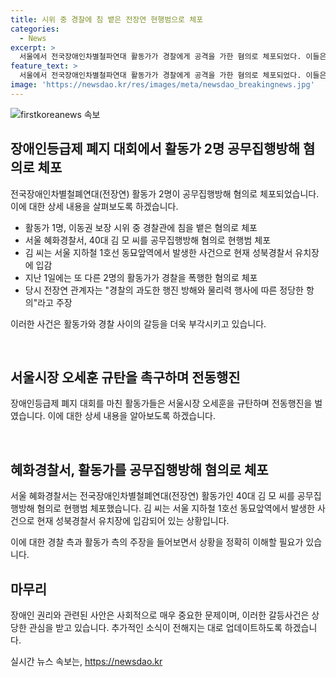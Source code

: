 ```yaml
---
title: 시위 중 경찰에 침 뱉은 전장연 현행범으로 체포
categories:
  - News
excerpt: >
  서울에서 전국장애인차별철파연대 활동가가 경찰에게 공격을 가한 혐의로 체포되었다. 이들은 장애등급제 폐지와 시위 중인 서울시장 오세훈을 규탄하는 행진을 벌였다. 또 다른 활동가 2명도 경찰 폭행 혐의로 체포됐는데, 전장연은 경찰의 행진 방해와 물리력을 비판하고 있다.
feature_text: >
  서울에서 전국장애인차별철파연대 활동가가 경찰에게 공격을 가한 혐의로 체포되었다. 이들은 장애등급제 폐지와 시위 중인 서울시장 오세훈을 규탄하는 행진을 벌였다. 또 다른 활동가 2명도 경찰 폭행 혐의로 체포됐는데, 전장연은 경찰의 행진 방해와 물리력을 비판하고 있다.
image: 'https://newsdao.kr/res/images/meta/newsdao_breakingnews.jpg'
---
```


<p><img src="https://newsdao.kr/res/images/meta/newsdao_breakingnews.jpg" alt="firstkoreanews 속보" /></p>

<h2 data-ke-size="size26">장애인등급제 폐지 대회에서 활동가 2명 공무집행방해 혐의로 체포</h2>

<p>전국장애인차별철폐연대(전장연) 활동가 2명이 공무집행방해 혐의로 체포되었습니다. 이에 대한 상세 내용을 살펴보도록 하겠습니다.</p>

<ul>
  <li>활동가 1명, 이동권 보장 시위 중 경찰관에 침을 뱉은 혐의로 체포</li>
  <li>서울 혜화경찰서, 40대 김 모 씨를 공무집행방해 혐의로 현행범 체포</li>
  <li>김 씨는 서울 지하철 1호선 동묘앞역에서 발생한 사건으로 현재 성북경찰서 유치장에 입감</li>
  <li>지난 1일에는 또 다른 2명의 활동가가 경찰을 폭행한 혐의로 체포</li>
  <li>당시 전장연 관계자는 "경찰의 과도한 행진 방해와 물리력 행사에 따른 정당한 항의"라고 주장</li>
</ul>

<p>이러한 사건은 활동가와 경찰 사이의 갈등을 더욱 부각시키고 있습니다. </p>

<p data-ke-size="size16">&nbsp;</p>

<h2 data-ke-size="size26">서울시장 오세훈 규탄을 촉구하며 전동행진</h2>

<p>장애인등급제 폐지 대회를 마친 활동가들은 서울시장 오세훈을 규탄하며 전동행진을 벌였습니다. 이에 대한 상세 내용을 알아보도록 하겠습니다.</p>

<p data-ke-size="size16">&nbsp;</p>

<h2 data-ke-size="size26">혜화경찰서, 활동가를 공무집행방해 혐의로 체포</h2>

<p>서울 혜화경찰서는 전국장애인차별철폐연대(전장연) 활동가인 40대 김 모 씨를 공무집행방해 혐의로 현행범 체포했습니다. 김 씨는 서울 지하철 1호선 동묘앞역에서 발생한 사건으로 현재 성북경찰서 유치장에 입감되어 있는 상황입니다.</p>

<p>이에 대한 경찰 측과 활동가 측의 주장을 들어보면서 상황을 정확히 이해할 필요가 있습니다.</p>

<h2 data-ke-size="size26">마무리</h2>

<p>장애인 권리와 관련된 사안은 사회적으로 매우 중요한 문제이며, 이러한 갈등사건은 상당한 관심을 받고 있습니다. 추가적인 소식이 전해지는 대로 업데이트하도록 하겠습니다.</p>
실시간 뉴스 속보는, <a href="https://newsdao.kr" rel="dofollow">https://newsdao.kr</a>


